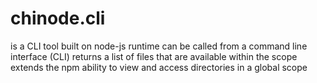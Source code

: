 # chinode.cli
is a CLI tool built on node-js runtime
can be called from a command line interface (CLI)
returns a list of files that are available within the scope
extends the npm ability to view and access directories in a global scope
